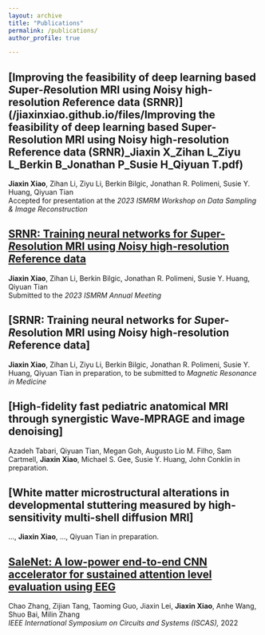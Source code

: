 ```yaml
---
layout: archive
title: "Publications"
permalink: /publications/
author_profile: true

---
```

[Improving the feasibility of deep learning based *S*uper-*R*esolution MRI using *N*oisy high-resolution *R*eference data (SRNR)](/jiaxinxiao.github.io/files/Improving the feasibility of deep learning based Super-Resolution MRI using Noisy high-resolution Reference data (SRNR)_Jiaxin X_Zihan L_Ziyu L_Berkin B_Jonathan P_Susie H_Qiyuan T.pdf)
-----
**Jiaxin Xiao**, Zihan Li, Ziyu Li, Berkin Bilgic, Jonathan R. Polimeni, Susie Y. Huang, Qiyuan Tian   
Accepted for presentation at the *2023 ISMRM Workshop on Data Sampling & Image Reconstruction*

[SRNR: Training neural networks for *S*uper-*R*esolution MRI using *N*oisy high-resolution *R*eference data](https://arxiv.org/abs/2211.05360)
-----
**Jiaxin Xiao**, Zihan Li, Berkin Bilgic, Jonathan R. Polimeni, Susie Y. Huang, Qiyuan Tian   
Submitted to the *2023 ISMRM Annual Meeting*

[SRNR: Training neural networks for *S*uper-*R*esolution MRI using *N*oisy high-resolution *R*eference data]
-----
**Jiaxin Xiao**, Zihan Li, Ziyu Li, Berkin Bilgic, Jonathan R. Polimeni, Susie Y. Huang, Qiyuan Tian
in preparation, to be submitted to *Magnetic Resonance in Medicine*

[High-fidelity fast pediatric anatomical MRI through synergistic Wave-MPRAGE and image denoising]
-----
Azadeh Tabari, Qiyuan Tian, Megan Goh, Augusto Lio M. Filho, Sam Cartmell, **Jiaxin Xiao**, Michael S. Gee, Susie Y. Huang, John Conklin
in preparation.

[White matter microstructural alterations in developmental stuttering measured by high-sensitivity multi-shell diffusion MRI]
-----
..., **Jiaxin Xiao**, ..., Qiyuan Tian
in preparation.

[SaleNet: A low-power end-to-end CNN accelerator for sustained attention level evaluation using EEG](https://arxiv.org/abs/2209.01386)
-----
Chao Zhang, Zijian Tang, Taoming Guo, Jiaxin Lei, **Jiaxin Xiao**, Anhe Wang, Shuo Bai, Milin Zhang   
*IEEE International Symposium on Circuits and Systems (ISCAS),* 2022
